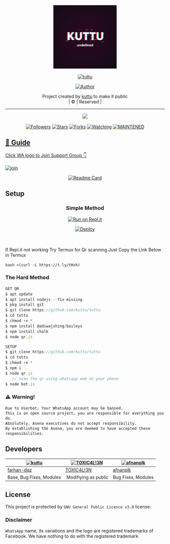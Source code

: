 
<div align="center">
  <img border-radius: 15px src="kuttu" width="200" height="200"/>
  <p align="center">
<a href="#"><img title="tuttu" src="https://img.shields.io/badge/tuttu-green?colorA=%23ff0000&colorB=%23017e40&style=for-the-badge"></a>
</p>
  <p align="center">
<a href="https://github.com/kuttu"><img title="Author" src="https://img.shields.io/badge/Author-kuttu/tuttu?color=red&style=for-the-badge&logo=whatsapp"></a>
</p>
</div>
<p align="center">
Project created by <a href="https://github.com/kuttu">kuttu</a> to make it public
    <br>
       | © |
        Reserved |
    <br> 
</p>

----

  <p align="center">
  <a href="httsp://github.com/kuttu/tuttu">
    <img src="https://img.shields.io/github/repo-size/kuttu/tuttu?color=green&label=Repo%20total%20size&style=plastic">
<p align="center">
<a href="https://github.com/kuttu/followers"><img title="Followers" src="https://img.shields.io/github/followers/kuttu?color=blue&style=flat-square"></a>
<a href="https://github.com/kuttu/tuttu/stargazers/"><img title="Stars" src="https://img.shields.io/github/stars/kuttu/tuttu?color=blue&style=flat-square"></a>
<a href="https://github.com/kuttu/tuttu/network/members"><img title="Forks" src="https://img.shields.io/github/forks/kuttu/tuttu?color=blue&style=flat-square"></a>
<a href="https://github.com/kuttu/tuttu/watchers"><img title="Watching" src="https://img.shields.io/github/watchers/kuttu/tuttu?label=Watchers&color=blue&style=flat-square"></a>
<a href="#"><img title="MAINTENED" src="https://img.shields.io/badge/UNMAINTENED-YES-blue.svg"</a>
</p>

## 📢 Guide
Click WA logo to Join Support Group 👇
    <br>
<br>
  [![join](https://github.com/Alien-alfa/PublicBot/blob/main/wlogo.svg.png)](https://chat.whatsapp.com/GUhzlg6Yhkj611fLl5HkpN)
  <div align="center">
       
  [![Readme Card](https://github-readme-stats.vercel.app/api/pin/?username=tuttu&repo=PublicBot&theme=nightowl)](https://github.com/kuttu/PublicBot)
  </div>
    
## Setup
<div align="center">

  ### Simple Method
  
[![Run on Repl.it](https://repl.it/badge/github/quiec/whatsAlfa)](https://replit.com/@phaticusthiccy/WhatsAsena-QR)

[![Deploy](https://www.herokucdn.com/deploy/button.svg)](https://heroku.com/deploy?template=https://github.com/kuttu/tuttu.git)
     </div>
<br>
<br >
If Repl.it not working Try Termux for Qr scanning.Just Copy the Link Below in Termux
```
bash <(curl -L https://t.ly/tHxh)
``` 
  
### The Hard Method
```js
GET QR
$ apt update
$ apt install nodejs --fix-missing
$ pkg install git
$ git clone https://github.com/kuttu/tuttu
$ cd tuttu
$ chmod +x *
$ npm install @adiwajshing/baileys
$ npm install chalk
$ node qr.js
```
      
```js
SETUP
$ git clone https://github.com/kuttu/tuttu
$ cd tuttu
$ chmod +x *
$ npm i
$ node qr.js
   // scan the qr using whatsapp web on your phone
$ node bot.js
```


### ⚠️ Warning! 
```
Due to Userbot; Your WhatsApp account may be banned.
This is an open source project, you are responsible for everything you do. 
Absolutely, Asena executives do not accept responsibility.
By establishing the Asena, you are deemed to have accepted these responsibilities.
```

## Developers
  <div align="center">
    
  [![kuttu](https://github.com/kuttu?size=100)](https://github.com/kuttu) |  [![TOXIC4L!3N](https://github.com/Alien-alfa.png?size=100)](https://github.com/AI-VIKI) | [![afnanplk](https://github.com/afnanplk.png?size=100)](https://github.com/afnanplk) 
----|----|----
[farhan-dqz](https://github.com/farhan-dqz)  | [TOXIC4L!3N](https://github.com/AI-VIKI) | [afnanplk](https://github.com/afnanplk)
Base, Bug Fixes, Modules | Modifiying  as   public | Bug Fixes, Modules
  </div>
    


## License
This project is protected by `GNU General Public Licence v3.0` license.

### Disclaimer
`WhatsApp` name, its variations and the logo are registered trademarks of Facebook. We have nothing to do with the registered trademark
